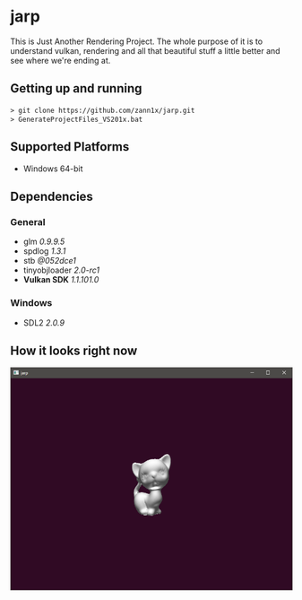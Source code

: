 # jarp

This is Just Another Rendering Project. The whole purpose of it is to understand vulkan, rendering and all that beautiful stuff a little better and see where we're ending at.

## Getting up and running

```
> git clone https://github.com/zann1x/jarp.git
> GenerateProjectFiles_VS201x.bat
```

## Supported Platforms

- Windows 64-bit

## Dependencies
### General

- glm *0.9.9.5*
- spdlog *1.3.1*
- stb *@052dce1*
- tinyobjloader *2.0-rc1*
- **Vulkan SDK** *1.1.101.0*

### Windows

- SDL2 *2.0.9*

## How it looks right now

![image](Screenshots/Application.PNG)
